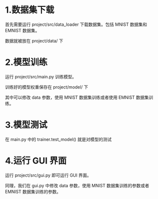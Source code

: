 # 1.数据集下载
首先需要运行 project/src/data_loader 下载数据集。包括 MNIST 数据集和 EMNIST 数据集。

数据就被放在 project/data/ 下

# 2.模型训练
运行 project/src/main.py 训练模型。

训练好的模型权重保存在 project/model/ 下

其中可以修改 data 参数，使用 MNIST 数据集训练或者使用 EMNIST 数据集训练。

# 3.模型测试
在 main.py 中的 trainer.test_model() 就是对模型的测试

# 4.运行 GUI 界面
运行 project/src/gui.py 即可运行 GUI 界面。

同理，我们在 gui.py 中修改 data 参数，使用 MNIST 数据集训练的参数或者 EMNIST 数据集训练的参数。